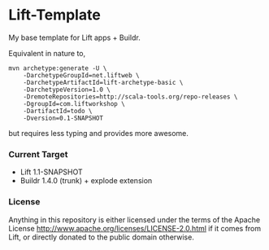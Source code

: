 Lift-Template
=============

My base template for Lift apps + Buildr.

Equivalent in nature to,

    mvn archetype:generate -U \
        -DarchetypeGroupId=net.liftweb \
        -DarchetypeArtifactId=lift-archetype-basic \
        -DarchetypeVersion=1.0 \
        -DremoteRepositories=http://scala-tools.org/repo-releases \
        -DgroupId=com.liftworkshop \
        -DartifactId=todo \
        -Dversion=0.1-SNAPSHOT

but requires less typing and provides more awesome.

### Current Target ###

* Lift 1.1-SNAPSHOT
* Buildr 1.4.0 (trunk) + explode extension

### License ###

Anything in this repository is either licensed under the terms of the Apache License 
<http://www.apache.org/licenses/LICENSE-2.0.html> if it comes from Lift, or directly
donated to the public domain otherwise.

